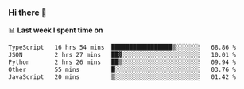 ### Hi there 👋

<!--
**DBvc/DBvc** is a ✨ _special_ ✨ repository because its `README.md` (this file) appears on your GitHub profile.

Here are some ideas to get you started:

- 🔭 I’m currently working on ...
- 🌱 I’m currently learning ...
- 👯 I’m looking to collaborate on ...
- 🤔 I’m looking for help with ...
- 💬 Ask me about ...
- 📫 How to reach me: ...
- 😄 Pronouns: ...
- ⚡ Fun fact: ...
-->

📊 **Last week I spent time on**
<!--START_SECTION:waka-->

```txt
TypeScript   16 hrs 54 mins  █████████████████▒░░░░░░░   68.86 %
JSON         2 hrs 27 mins   ██▓░░░░░░░░░░░░░░░░░░░░░░   10.01 %
Python       2 hrs 26 mins   ██▒░░░░░░░░░░░░░░░░░░░░░░   09.94 %
Other        55 mins         █░░░░░░░░░░░░░░░░░░░░░░░░   03.76 %
JavaScript   20 mins         ▒░░░░░░░░░░░░░░░░░░░░░░░░   01.42 %
```

<!--END_SECTION:waka-->
